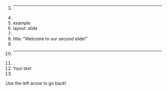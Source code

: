 3.	---
4.	
5.	example
6.	layout: slide
7.	
8.	title: "Welcome to our second slide!"
9.	
10.	---
11.	
12.	Your text
13.	
Use the left arrow to go back!
